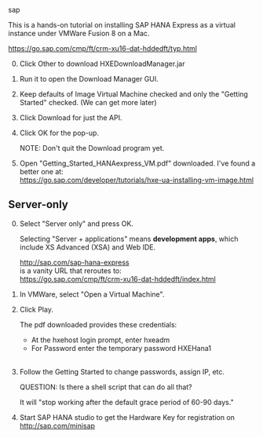 sap

This is a hands-on tutorial on installing SAP HANA Express as a virtual instance
under VMWare Fusion 8 on a Mac.

https://go.sap.com/cmp/ft/crm-xu16-dat-hddedft/typ.html

0. Click Other to download
   HXEDownloadManager.jar

0. Run it to open the Download Manager GUI.

0. Keep defaults of Image Virtual Machine checked
   and only the "Getting Started" checked.
   (We can get more later)
0. Click Download for just the API.
0. Click OK for the pop-up.

   NOTE: Don't quit the Download program yet.

0. Open "Getting_Started_HANAexpress_VM.pdf" downloaded.
   I've found a better one at:<br />
   https://go.sap.com/developer/tutorials/hxe-ua-installing-vm-image.html


## Server-only #

0. Select "Server only" and press OK.

   Selecting "Server + applications" means <strong>development apps</strong>, which include XS Advanced (XSA) and Web IDE.

   http://sap.com/sap-hana-express<br />
   is a vanity URL that reroutes to:<br />
   https://go.sap.com/cmp/ft/crm-xu16-dat-hddedft/index.html

0. In VMWare, select "Open a Virtual Machine".

0. Click Play.

   The pdf downloaded provides these credentials:

   * At the hxehost login prompt, enter hxeadm
   * For Password enter the temporary password HXEHana1
   <br /><br />

0. Follow the Getting Started to change passwords, assign IP, etc.
   
   QUESTION: Is there a shell script that can do all that?

   It will "stop working after the default grace period of 60-90 days."

0. Start SAP HANA studio to get the Hardware Key for registration on <br />
   http://sap.com/minisap

